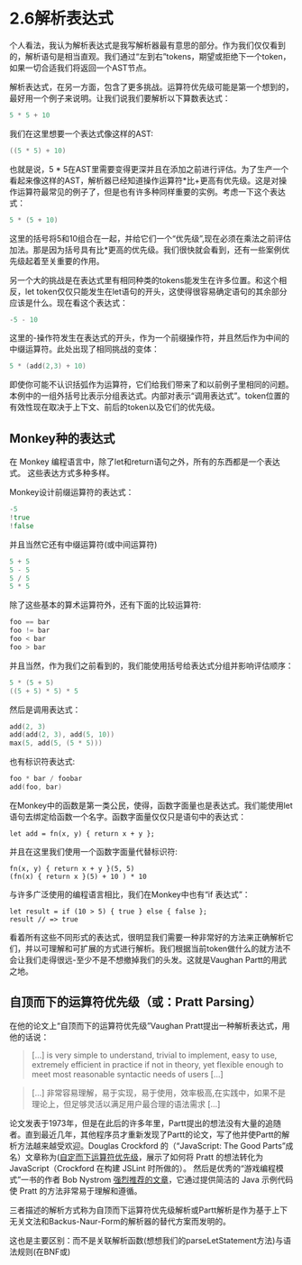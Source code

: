 # 2.6解析表达式
个人看法，我认为解析表达式是我写解析器最有意思的部分。作为我们仅仅看到的，解析语句是相当直观。我们通过“左到右”tokens，期望或拒绝下一个token，如果一切合适我们将返回一个AST节点。

解析表达式，在另一方面，包含了更多挑战。运算符优先级可能是第一个想到的，最好用一个例子来说明。让我们说我们要解析以下算数表达式：
```go
5 * 5 + 10
```
我们在这里想要一个表达式像这样的AST:
```go
((5 * 5) + 10)
```
也就是说，5 * 5在AST里需要变得更深并且在添加之前进行评估。为了生产一个看起来像这样的AST，解析器已经知道操作运算符*比+更高有优先级。这是对操作运算符最常见的例子了，但是也有许多种同样重要的实例。考虑一下这个表达式：
```go
5 * (5 + 10)
```
这里的括号将5和10组合在一起，并给它们一个“优先级”,现在必须在乘法之前评估加法。那是因为括号具有比*更高的优先级。我们很快就会看到，还有一些案例优先级起着至关重要的作用。

另一个大的挑战是在表达式里有相同种类的tokens能发生在许多位置。和这个相反，let token仅仅只能发生在let语句的开头，这使得很容易确定语句的其余部分应该是什么。现在看这个表达式：
```go
-5 - 10
```
这里的-操作符发生在表达式的开头，作为一个前缀操作符，并且然后作为中间的中缀运算符。此处出现了相同挑战的变体：
```go
5 * (add(2,3) + 10)
```
即使你可能不认识括弧作为运算符，它们给我们带来了和以前例子里相同的问题。本例中的一组外括号比表示分组表达式。内部对表示“调用表达式”。token位置的有效性现在取决于上下文、前后的token以及它们的优先级。

## Monkey种的表达式
在 Monkey 编程语言中，除了let和return语句之外，所有的东西都是一个表达式。 这些表达方式多种多样。

Monkey设计前缀运算符的表达式：
```go
-5
!true
!false
```
并且当然它还有中缀运算符(或中间运算符)
```go
5 + 5
5 - 5
5 / 5
5 * 5
```
除了这些基本的算术运算符外，还有下面的比较运算符:
```go
foo == bar
foo != bar
foo < bar
foo > bar
```
并且当然，作为我们之前看到的，我们能使用括号给表达式分组并影响评估顺序：
```go
5 * (5 + 5)
((5 + 5) * 5) * 5
```
然后是调用表达式：
```go
add(2, 3)
add(add(2, 3), add(5, 10))
max(5, add(5, (5 * 5)))
```
也有标识符表达式:
```go
foo * bar / foobar
add(foo, bar)
```
在Monkey中的函数是第一类公民，使得，函数字面量也是表达式。我们能使用let语句去绑定给函数一个名字。函数字面量仅仅只是语句中的表达式：
```
let add = fn(x, y) { return x + y };
```
并且在这里我们使用一个函数字面量代替标识符:
```
fn(x, y) { return x + y }(5, 5)
(fn(x) { return x }(5) + 10 ) * 10
```
与许多广泛使用的编程语言相比，我们在Monkey中也有“if 表达式”：
```
let result = if (10 > 5) { true } else { false };
result // => true
```
看着所有这些不同形式的表达式，很明显我们需要一种非常好的方法来正确解析它们，并以可理解和可扩展的方式进行解析。我们根据当前token做什么的就方法不会让我们走得很远-至少不是不想撤掉我们的头发。这就是Vaughan Partt的用武之地。

## 自顶而下的运算符优先级（或：Pratt Parsing）
在他的论文上“自顶而下的运算符优先级”Vaughan Pratt提出一种解析表达式，用他的话说：
> […] is very simple to understand, trivial to implement, easy to use, extremely efficient in practice if not in theory, yet flexible enough to meet most reasonable syntactic needs of users […]

> […] 非常容易理解，易于实现，易于使用，效率极高,在实践中，如果不是理论上，但足够灵活以满足用户最合理的语法需求 […]

论文发表于1973年，但是在此后的许多年里，Partt提出的想法没有大量的追随者。直到最近几年，其他程序员才重新发现了Partt的论文，写了他并使Partt的解析方法越来越受欢迎。Douglas Crockford 的（“JavaScript: The Good Parts”成名）文章称为([自定而下运算符优先级](http://crockford.com/javascript/)，展示了如何将 Pratt 的想法转化为 JavaScript（Crockford 在构建 JSLint 时所做的）。 然后是优秀的“游戏编程模式”一书的作者 Bob Nystrom [强烈推荐的文章](http://journal.stuffwithstuff.com/2011/03/19/pratt-parsers-expression-parsing-made-easy/)，它通过提供简洁的 Java 示例代码使 Pratt 的方法非常易于理解和遵循。

三者描述的解析方式称为自顶而下运算符优先级解析或Partt解析是作为基于上下无关文法和Backus-Naur-Form的解析器的替代方案而发明的。

这也是主要区别：而不是关联解析函数(想想我们的parseLetStatement方法)与语法规则(在BNF或)